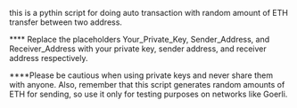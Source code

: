 this is a pythin script for doing auto transaction with random amount of ETH transfer between two address.

**** Replace the placeholders Your_Private_Key, Sender_Address, and Receiver_Address with your private key, sender address, and receiver address respectively.

****Please be cautious when using private keys and never share them with anyone. Also, remember that this script generates random amounts of ETH for sending, so use it only for testing purposes on networks like Goerli.

